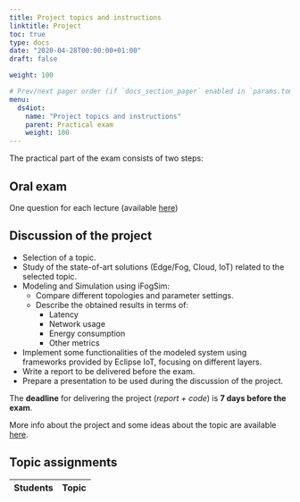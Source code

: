 ```yaml
---
title: Project topics and instructions
linktitle: Project
toc: true
type: docs
date: "2020-04-28T00:00:00+01:00"
draft: false

weight: 100

# Prev/next pager order (if `docs_section_pager` enabled in `params.toml`)menu:
menu:
  ds4iot:
    name: "Project topics and instructions"
    parent: Practical exam
    weight: 100
---
```


The practical part of the exam consists of two steps:

## Oral exam
One question for each lecture (available [here](/courses/ds4iot/lectures/lecture1/))

## Discussion of the project
- Selection of a topic.
- Study of the state-of-art solutions (Edge/Fog, Cloud, IoT) related to the selected topic.
- Modeling and Simulation using iFogSim:
	- Compare different topologies and parameter settings.
	- Describe the obtained results in terms of:
		- Latency
		- Network usage
		- Energy consumption
		- Other metrics
- Implement some functionalities of the modeled system using frameworks provided by Eclipse IoT, focusing on different layers.
- Write a report to be delivered before the exam.
- Prepare a presentation to be used during the discussion of the project.

The **deadline** for delivering the project (*report + code*) is **7 days before the exam**.

More info about the project and some ideas about the topic are available [here](../../pdf/Projects.pdf).

## Topic assignments

| Students               | Topic		  |
| ---------------------- | ---------------------- |